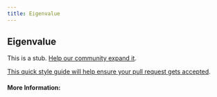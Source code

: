 ```yaml
---
title: Eigenvalue
---
```


## Eigenvalue

This is a stub. [Help our community expand it](https://github.com/freeCodeCamp/guide-articles/tree/master/articles/Math/Eigenvalue/index.md).

[This quick style guide will help ensure your pull request gets accepted](https://github.com/freeCodeCamp/guide-articles/blob/master/README.md).

<!-- The article goes here, in GitHub-flavored Markdown. Feel free to add YouTube videos, images, and CodePen/JSBin embeds  -->

#### More Information:
<!-- Please add any articles you think might be helpful to read before writing the article -->


